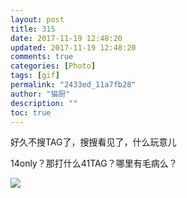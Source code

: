 ```yaml
---
layout: post
title: 315
date: 2017-11-19 12:48:20
updated: 2017-11-19 12:48:20
comments: true
categories: [Photo]
tags: [gif]
permalink: "2433ed_11a7fb28"
author: "猫厨"
description: ""
toc: true
---
```


<p>好久不搜TAG了，搜搜看见了，什么玩意儿</p> 
<p>14only？那打什么41TAG？哪里有毛病么？</p>

![](https://nos.netease.com/imglf4/img/cVZNdzJtQk9JV2Y2VWFidjNhcDVpTllZYm14ZVpGTEVtU2VrMG11cis0ai9nR0JYTzBSbFZ3PT0.gif)